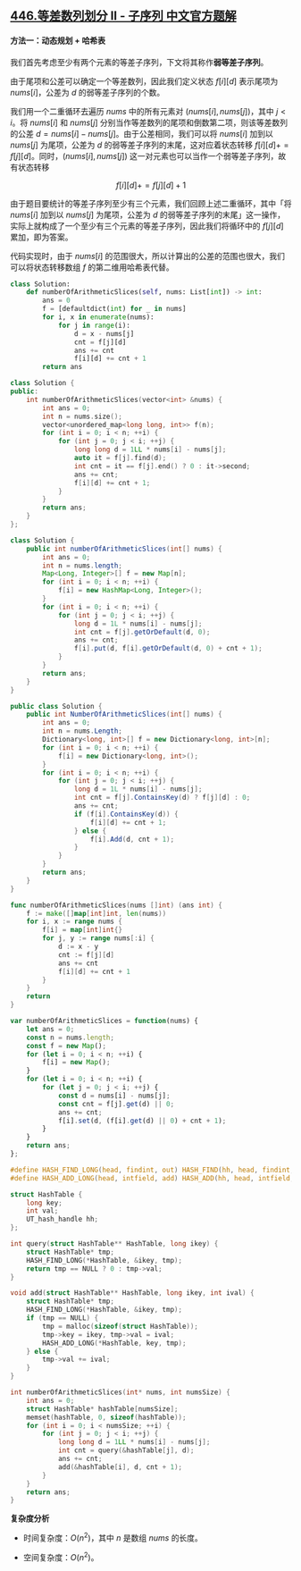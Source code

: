 ## [446.等差数列划分 II - 子序列 中文官方题解](https://leetcode.cn/problems/arithmetic-slices-ii-subsequence/solutions/100000/deng-chai-shu-lie-hua-fen-ii-zi-xu-lie-b-77pl)
#### 方法一：动态规划 + 哈希表

我们首先考虑至少有两个元素的等差子序列，下文将其称作**弱等差子序列**。

由于尾项和公差可以确定一个等差数列，因此我们定义状态 $f[i][d]$ 表示尾项为 $\textit{nums}[i]$，公差为 $d$ 的弱等差子序列的个数。

我们用一个二重循环去遍历 $\textit{nums}$ 中的所有元素对 $(\textit{nums}[i],\textit{nums}[j])$，其中 $j<i$。将 $\textit{nums}[i]$ 和 $\textit{nums}[j]$ 分别当作等差数列的尾项和倒数第二项，则该等差数列的公差 $d=\textit{nums}[i]-\textit{nums}[j]$。由于公差相同，我们可以将 $\textit{nums}[i]$ 加到以 $\textit{nums}[j]$ 为尾项，公差为 $d$ 的弱等差子序列的末尾，这对应着状态转移 $f[i][d] += f[j][d]$。同时，$(\textit{nums}[i],\textit{nums}[j])$ 这一对元素也可以当作一个弱等差子序列，故有状态转移

$$
f[i][d] += f[j][d] + 1
$$

由于题目要统计的等差子序列至少有三个元素，我们回顾上述二重循环，其中「将 $\textit{nums}[i]$ 加到以 $\textit{nums}[j]$ 为尾项，公差为 $d$ 的弱等差子序列的末尾」这一操作，实际上就构成了一个至少有三个元素的等差子序列，因此我们将循环中的 $f[j][d]$ 累加，即为答案。

代码实现时，由于 $\textit{nums}[i]$ 的范围很大，所以计算出的公差的范围也很大，我们可以将状态转移数组 $f$ 的第二维用哈希表代替。

```Python [sol1-Python3]
class Solution:
    def numberOfArithmeticSlices(self, nums: List[int]) -> int:
        ans = 0
        f = [defaultdict(int) for _ in nums]
        for i, x in enumerate(nums):
            for j in range(i):
                d = x - nums[j]
                cnt = f[j][d]
                ans += cnt
                f[i][d] += cnt + 1
        return ans
```

```C++ [sol1-C++]
class Solution {
public:
    int numberOfArithmeticSlices(vector<int> &nums) {
        int ans = 0;
        int n = nums.size();
        vector<unordered_map<long long, int>> f(n);
        for (int i = 0; i < n; ++i) {
            for (int j = 0; j < i; ++j) {
                long long d = 1LL * nums[i] - nums[j];
                auto it = f[j].find(d);
                int cnt = it == f[j].end() ? 0 : it->second;
                ans += cnt;
                f[i][d] += cnt + 1;
            }
        }
        return ans;
    }
};
```

```Java [sol1-Java]
class Solution {
    public int numberOfArithmeticSlices(int[] nums) {
        int ans = 0;
        int n = nums.length;
        Map<Long, Integer>[] f = new Map[n];
        for (int i = 0; i < n; ++i) {
            f[i] = new HashMap<Long, Integer>();
        }
        for (int i = 0; i < n; ++i) {
            for (int j = 0; j < i; ++j) {
                long d = 1L * nums[i] - nums[j];
                int cnt = f[j].getOrDefault(d, 0);
                ans += cnt;
                f[i].put(d, f[i].getOrDefault(d, 0) + cnt + 1);
            }
        }
        return ans;
    }
}
```

```C# [sol1-C#]
public class Solution {
    public int NumberOfArithmeticSlices(int[] nums) {
        int ans = 0;
        int n = nums.Length;
        Dictionary<long, int>[] f = new Dictionary<long, int>[n];
        for (int i = 0; i < n; ++i) {
            f[i] = new Dictionary<long, int>();
        }
        for (int i = 0; i < n; ++i) {
            for (int j = 0; j < i; ++j) {
                long d = 1L * nums[i] - nums[j];
                int cnt = f[j].ContainsKey(d) ? f[j][d] : 0;
                ans += cnt;
                if (f[i].ContainsKey(d)) {
                    f[i][d] += cnt + 1;
                } else {
                    f[i].Add(d, cnt + 1);
                }
            }
        }
        return ans;
    }
}
```

```go [sol1-Golang]
func numberOfArithmeticSlices(nums []int) (ans int) {
    f := make([]map[int]int, len(nums))
    for i, x := range nums {
        f[i] = map[int]int{}
        for j, y := range nums[:i] {
            d := x - y
            cnt := f[j][d]
            ans += cnt
            f[i][d] += cnt + 1
        }
    }
    return
}
```

```JavaScript [sol1-JavaScript]
var numberOfArithmeticSlices = function(nums) {
    let ans = 0;
    const n = nums.length;
    const f = new Map();
    for (let i = 0; i < n; ++i) {
        f[i] = new Map();
    }
    for (let i = 0; i < n; ++i) {
        for (let j = 0; j < i; ++j) {
            const d = nums[i] - nums[j];
            const cnt = f[j].get(d) || 0;
            ans += cnt;
            f[i].set(d, (f[i].get(d) || 0) + cnt + 1);
        }
    }
    return ans;
};
```

```C [sol1-C]
#define HASH_FIND_LONG(head, findint, out) HASH_FIND(hh, head, findint, sizeof(long), out)
#define HASH_ADD_LONG(head, intfield, add) HASH_ADD(hh, head, intfield, sizeof(long), add)

struct HashTable {
    long key;
    int val;
    UT_hash_handle hh;
};

int query(struct HashTable** HashTable, long ikey) {
    struct HashTable* tmp;
    HASH_FIND_LONG(*HashTable, &ikey, tmp);
    return tmp == NULL ? 0 : tmp->val;
}

void add(struct HashTable** HashTable, long ikey, int ival) {
    struct HashTable* tmp;
    HASH_FIND_LONG(*HashTable, &ikey, tmp);
    if (tmp == NULL) {
        tmp = malloc(sizeof(struct HashTable));
        tmp->key = ikey, tmp->val = ival;
        HASH_ADD_LONG(*HashTable, key, tmp);
    } else {
        tmp->val += ival;
    }
}

int numberOfArithmeticSlices(int* nums, int numsSize) {
    int ans = 0;
    struct HashTable* hashTable[numsSize];
    memset(hashTable, 0, sizeof(hashTable));
    for (int i = 0; i < numsSize; ++i) {
        for (int j = 0; j < i; ++j) {
            long long d = 1LL * nums[i] - nums[j];
            int cnt = query(&hashTable[j], d);
            ans += cnt;
            add(&hashTable[i], d, cnt + 1);
        }
    }
    return ans;
}
```

**复杂度分析**

- 时间复杂度：$O(n^2)$，其中 $n$ 是数组 $\textit{nums}$ 的长度。

- 空间复杂度：$O(n^2)$。